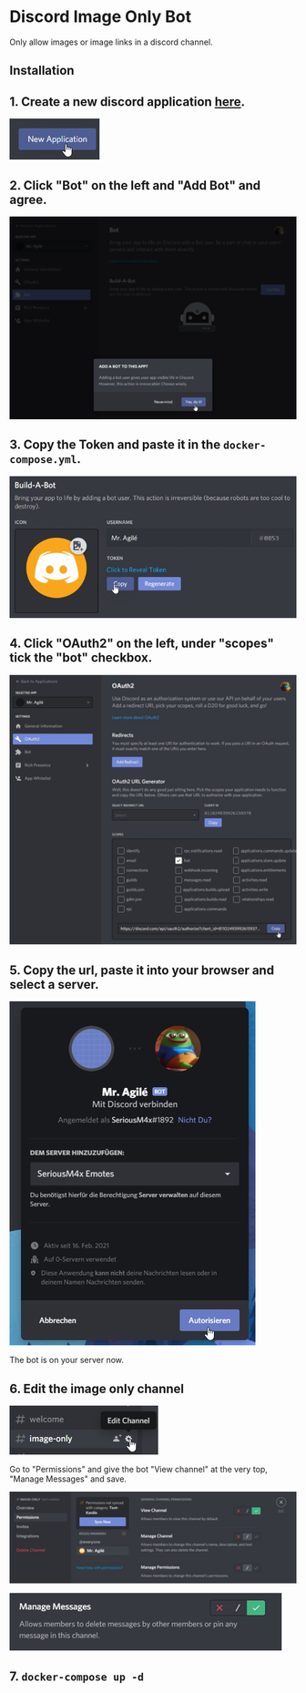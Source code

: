 # Discord Image Only Bot

Only allow images or image links in a discord channel.

## Installation

## 1. Create a new discord application [here](https://discord.com/developers/applications).

![](images/01.jpg)

## 2. Click "Bot" on the left and "Add Bot" and agree.

![](images/02.jpg)

## 3. Copy the Token and paste it in the `docker-compose.yml`.

![](images/03.jpg)

## 4. Click "OAuth2" on the left, under "scopes" tick the "bot" checkbox.

![](images/04.jpg)

## 5. Copy the url, paste it into your browser and select a server.

![](images/05.jpg)

The bot is on your server now.

## 6. Edit the image only channel

![](images/06-1.jpg)

Go to "Permissions" and give the bot "View channel" at the very top, "Manage Messages" and save.

![](images/06-2.jpg)

![](images/06-3.jpg)

## 7. `docker-compose up -d`
